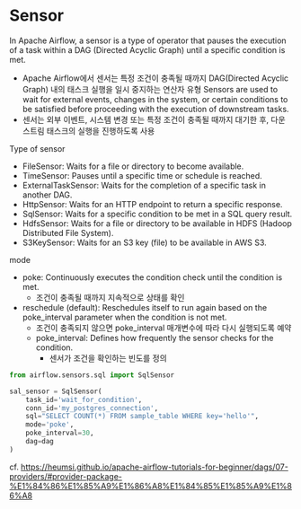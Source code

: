 
# Sensor

In Apache Airflow, a sensor is a type of operator that pauses the execution of a task within a DAG (Directed Acyclic Graph) until a specific condition is met.   
- Apache Airflow에서 센서는 특정 조건이 충족될 때까지 DAG(Directed Acyclic Graph) 내의 태스크 실행을 일시 중지하는 연산자 유형
Sensors are used to wait for external events, changes in the system, or certain conditions to be satisfied before proceeding with the execution of downstream tasks.
- 센서는 외부 이벤트, 시스템 변경 또는 특정 조건이 충족될 때까지 대기한 후, 다운스트림 태스크의 실행을 진행하도록 사용

Type of sensor
- FileSensor: Waits for a file or directory to become available.
- TimeSensor: Pauses until a specific time or schedule is reached.
- ExternalTaskSensor: Waits for the completion of a specific task in another DAG.
- HttpSensor: Waits for an HTTP endpoint to return a specific response.
- SqlSensor: Waits for a specific condition to be met in a SQL query result.
- HdfsSensor: Waits for a file or directory to be available in HDFS (Hadoop Distributed File System).
- S3KeySensor: Waits for an S3 key (file) to be available in AWS S3.

mode
- poke: Continuously executes the condition check until the condition is met.
  - 조건이 충족될 때까지 지속적으로 상태를 확인
- reschedule (default): Reschedules itself to run again based on the poke_interval parameter when the condition is not met.
  - 조건이 충족되지 않으면 poke_interval 매개변수에 따라 다시 실행되도록 예약
  - poke_interval: Defines how frequently the sensor checks for the condition.
    - 센서가 조건을 확인하는 빈도를 정의

```python
from airflow.sensors.sql import SqlSensor

sal_sensor = SqlSensor(
    task_id='wait_for_condition',
    conn_id='my_postgres_connection',
    sql="SELECT COUNT(*) FROM sample_table WHERE key='hello'",
    mode='poke',
    poke_interval=30,
    dag=dag
)
```

cf. https://heumsi.github.io/apache-airflow-tutorials-for-beginner/dags/07-providers/#provider-package-%E1%84%86%E1%85%A9%E1%86%A8%E1%84%85%E1%85%A9%E1%86%A8